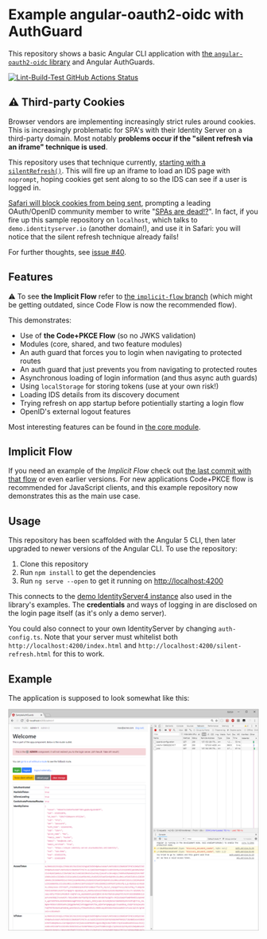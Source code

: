 # Example angular-oauth2-oidc with AuthGuard

This repository shows a basic Angular CLI application with [the `angular-oauth2-oidc` library](https://github.com/manfredsteyer/angular-oauth2-oidc) and Angular AuthGuards.

[![Lint-Build-Test GitHub Actions Status](https://github.com/jeroenheijmans/sample-angular-oauth2-oidc-with-auth-guards/workflows/Lint-Build-Test/badge.svg)](https://github.com/jeroenheijmans/sample-angular-oauth2-oidc-with-auth-guards/actions)

## ⚠ Third-party Cookies

Browser vendors are implementing increasingly strict rules around cookies.
This is increasingly problematic for SPA's with their Identity Server on a third-party domain.
Most notably **problems occur if the "silent refresh via an iframe" technique is used**.

This repository uses that technique currently, [starting with a `silentRefresh()`](https://github.com/jeroenheijmans/sample-angular-oauth2-oidc-with-auth-guards/blob/36316ee1971a8a8160033f55ba7eabe14f7d3add/src/app/core/auth.service.ts#L106-L109).
This will fire up an iframe to load an IDS page with `noprompt`, hoping cookies get sent along to so the IDS can see if a user is logged in.

[Safari will block cookies from being sent](https://webkit.org/blog/10218/full-third-party-cookie-blocking-and-more/), prompting a leading OAuth/OpenID community member to write "[SPAs are dead!?](https://leastprivilege.com/2020/03/31/spas-are-dead/)".
In fact, if you fire up this sample repository on `localhost`, which talks to `demo.identityserver.io` (another domain!), and use it in Safari: you will notice that the silent refresh technique already fails!

For further thoughts, see [issue #40](https://github.com/jeroenheijmans/sample-angular-oauth2-oidc-with-auth-guards/issues/40).

## Features

⚠ To see **the Implicit Flow** refer to [the `implicit-flow` branch](https://github.com/jeroenheijmans/sample-angular-oauth2-oidc-with-auth-guards/tree/implicit-flow) (which might be getting outdated, since Code Flow is now the recommended flow).

This demonstrates:

- Use of **the Code+PKCE Flow** (so no JWKS validation)
- Modules (core, shared, and two feature modules)
- An auth guard that forces you to login when navigating to protected routes
- An auth guard that just prevents you from navigating to protected routes
- Asynchronous loading of login information (and thus async auth guards)
- Using `localStorage` for storing tokens (use at your own risk!)
- Loading IDS details from its discovery document
- Trying refresh on app startup before potientially starting a login flow
- OpenID's external logout features

Most interesting features can be found in [the core module](./src/app/core).

## Implicit Flow

If you need an example of the _Implicit Flow_ check out [the last commit with that flow](https://github.com/jeroenheijmans/sample-angular-oauth2-oidc-with-auth-guards/commit/3c95d8891b4c086d5cd109d05cdd66171ef4b960) or even earlier versions.
For new applications Code+PKCE flow is recommended for JavaScript clients, and this example repository now demonstrates this as the main use case.

## Usage

This repository has been scaffolded with the Angular 5 CLI, then later upgraded to newer versions of the Angular CLI.
To use the repository:

1. Clone this repository
1. Run `npm install` to get the dependencies
1. Run `ng serve --open` to get it running on [http://localhost:4200](http://localhost:4200)

This connects to the [demo IdentityServer4 instance](https://demo.identityserver.io/) also used in the library's examples.
The **credentials** and ways of logging in are disclosed on the login page itself (as it's only a demo server).

You could also connect to your own IdentityServer by changing `auth-config.ts`.
Note that your server must whitelist both `http://localhost:4200/index.html` and `http://localhost:4200/silent-refresh.html` for this to work.

## Example

The application is supposed to look somewhat like this:

![Application Screenshot](screenshot-001.png)
